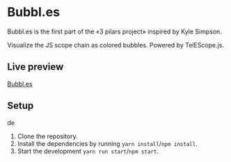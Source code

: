 # Bubbl.es

Bubbl.es is the first part of the «3 pilars project» inspired by Kyle
Simpson.

Visualize the JS scope chain as colored bubbles. Powered by TelEScope.js.

## Live preview

[Bubbl.es](https://bubbl-es.web.app/)

## Setup

de

1. Clone the repository.
2. Install the dependencies by running `yarn install`/`npm install`.
3. Start the development `yarn run start`/`npm start`.
